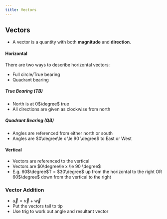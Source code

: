 ```yaml
---
title: Vectors
---
```

## Vectors
- A vector is a quantity with both **magnitude** and **direction**.

#### Horizontal
There are two ways to describe horizontal vectors:
- Full circle/True bearing
- Quadrant bearing

##### True Bearing (TB)
- North is at 0$\degree$ true
- All directions are given as clockwise from north

##### Quadrant Bearing (QB)
- Angles are referenced from either north or south
- Angles are $0\degree\le x \le 90 \degree$ to East or West

#### Vertical
- Vectors are referenced to the vertical
- Vectors are $0\degree\le x \le 90 \degree$
- E.g. 60$\degree$T = $30\degree$ up from the horizontal to the right OR 60$\degree$ down from the vertical to the right


### Vector Addition
- $\vec{u} = \vec{v} + \vec{w}$
- Put the vectors tail to tip
- Use trig to work out angle and resultant vector








